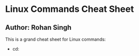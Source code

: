 # Linux Commands Cheat Sheet
## Author: Rohan Singh

This is a grand cheat sheet for Linux commands:  
  - cd:
